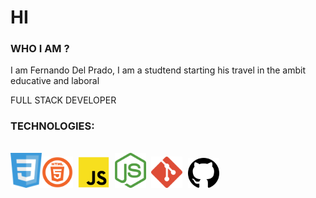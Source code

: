 # HI 

### WHO I AM ?

I am Fernando Del Prado, I am a studtend starting his travel in the ambit educative and laboral

FULL STACK DEVELOPER


### TECHNOLOGIES:

<pre>

<img src="https://github.com/Fernando-Del-Prado/Fernando-Del-Prado/blob/main/IMAGE_MD/css.png" width="50"><img src="https://github.com/Fernando-Del-Prado/Fernando-Del-Prado/blob/main/IMAGE_MD/html.png" width="50"> <img src="https://github.com/Fernando-Del-Prado/Fernando-Del-Prado/blob/main/IMAGE_MD/js.png" width="50"> <img src="https://github.com/Fernando-Del-Prado/Fernando-Del-Prado/blob/main/IMAGE_MD/nodejs.png" width="50"> <img src="https://github.com/Fernando-Del-Prado/Fernando-Del-Prado/blob/main/IMAGE_MD/git.png" width="50"> <img src="https://github.com/Fernando-Del-Prado/Fernando-Del-Prado/blob/main/IMAGE_MD/hub.png" width="50">


